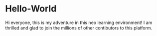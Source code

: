 # Hello-World
Hi everyone, this is my adventure in this neo learning environment! I am thrilled and glad to join the millions of other contibutors to this platform.
